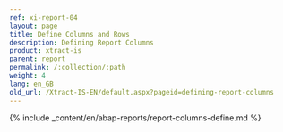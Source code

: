 ```yaml
---
ref: xi-report-04
layout: page
title: Define Columns and Rows
description: Defining Report Columns
product: xtract-is
parent: report
permalink: /:collection/:path
weight: 4
lang: en_GB
old_url: /Xtract-IS-EN/default.aspx?pageid=defining-report-columns
---
```

{% include _content/en/abap-reports/report-columns-define.md %}
